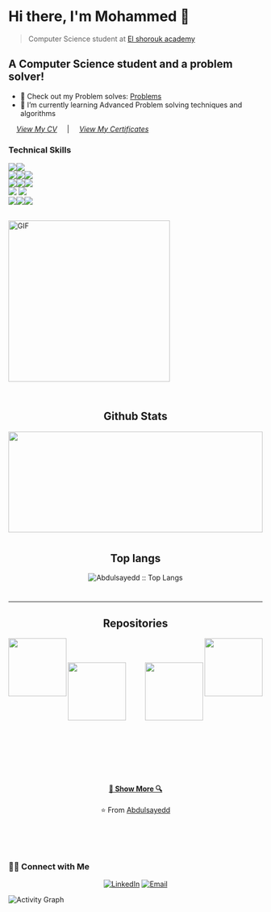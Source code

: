 # Hi there, I'm Mohammed 👋 
> Computer Science student at [El shorouk academy](https://www.sha.edu.eg/)

## A Computer Science student and a problem solver!

- 🔭 Check out my Problem solves: [Problems](https://github.com/Abdulsayedd/Problems)
- 🌱 I’m currently learning Advanced Problem solving techniques and algorithms 

&nbsp; &nbsp; *[View My CV](https://drive.google.com/drive/folders/1pOB6YgJMdKPDcLBzem_reX9QVo0M-gct)*
&nbsp; &nbsp; |  &nbsp; &nbsp; *[View My Certificates](https://github.com/Abdulsayedd/Cirtificates)*
<br />

### Technical Skills
<img src="https://img.shields.io/badge/-Problem%20Solving-ffa804?style=flat"><img src="https://img.shields.io/badge/-C%20&%20C++-659ad2?style=flat&logo=c%2B%2B&logoColor=ffffff"><br />
<img src = "https://img.shields.io/badge/-HTML5-E34F26?style=flat&logo=html5&logoColor=white"><img src = "https://img.shields.io/badge/-CSS3-1572B6?style=flat&logo=css3&logoColor=white"><img src="https://img.shields.io/badge/-JavaScript-black?style=flat&logo=javascript&logoColor=eed718"> <br />
<img src="https://img.shields.io/badge/-Java 8-06305b?style=flat&logo=java&logoColor=white"><img src="https://img.shields.io/badge/-Python%203-black?style=flat&logo=python&logoColor=white"><img src="https://img.shields.io/badge/-Database%20Management-4d008f?style=flat">  <br /><img src="https://img.shields.io/badge/-Android-black?style=flat&logo=android"> <img src="https://img.shields.io/badge/-JAVA-3a495d?style=flat&logoColor=67b7f7"> <br />
<img src="https://img.shields.io/badge/-Microsoft%20Word-164ead?style=flat&logo=microsoft%20word"><img src="https://img.shields.io/badge/-Microsoft%20Excel-026f39?style=flat&logo=microsoft%20excel"><img src="https://img.shields.io/badge/-Microsoft%20PowerPoint-b9361a?style=flat&logo=microsoft%20powerpoint">
<br /><br />

<img align="center" width="320px" alt="GIF" src="https://miro.medium.com/max/480/0*tWkX7jycteZn1qbC.gif" />
<br><br>


#




<h2 align="center">Github Stats</h2>
<p align="center">
<a href="https://github.com/Abdulsayedd/github-readme-stats" title="Go to Source"><img width="100%" height="200" src="https://github-readme-stats.vercel.app/api?username=Abdulsayedd&show_icons=true&theme=gotham"></a>


#




<h2 align="center">Top langs</h2>
<p align="center"><img src="https://github-readme-stats.vercel.app/api/top-langs/?username=Abdulsayedd&langs_count=10&theme=gotham&text_color=fff&layout=compact" alt="Abdulsayedd :: Top Langs" /></p>

#
<hr>

<h2 align="center">Repositories</h2>

<p width="100%" align="center">
  <a align="left" href="https://github.com/Abdulsayedd/Problems" title="Algorithms"><img align="left" height="115" src="https://github-readme-stats.vercel.app/api/pin/?username=Abdulsayedd&repo=Problems&theme=gotham"></a><a align="right" href="https://github.com/Abdulsayedd/Data-Structure" title="Data-Structure"><img align="right" height="115" src="https://github-readme-stats.vercel.app/api/pin/?username=Abdulsayedd&repo=Data-Structure&theme=gotham"></a>
</p>
<br><br>
<p width="100%" align="center">
  <a align="left" href="https://github.com/Abdulsayedd/File-structure" title="File-structure"><img align="left" height="115" src="https://github-readme-stats.vercel.app/api/pin/?username=Abdulsayedd&repo=File-structure&theme=gotham"></a>
  <a align="right" href="https://github.com/Abdulsayedd/OOP" title="OOP"><img align="right" height="115" src="https://github-readme-stats.vercel.app/api/pin/?username=Abdulsayedd&repo=OOP&theme=gotham"></a>
<br><br><br><br><br><br><br><br><br><br><br><br><br>
<h4 align="center"><a href=https://github.com/Abdulsayedd?tab=repositories" title="Show Repositories">🔎 Show More 🔍</a></h4>

<p align = "center">
    ⭐️ From <a href="https://github.com/Abdulsayedd/">Abdulsayedd</a>
</p>

<br><br>

#
<h3> 🤝🏻 Connect with Me </h3>

<p align="center">
<a href="https://www.linkedin.com/in/abdulsayed/" target="_blank"><img alt="LinkedIn" src="https://img.shields.io/badge/LinkedIn-@abdulsayed-blue?style=flat&logo=linkedin"></a>
<a href="mailto:abdulsayedd@gmail.com"><img alt="Email" src="https://img.shields.io/badge/Email-abdulsayedd@gmail.com-red?style=flat&logo=gmail"></a>
</p>



![Activity Graph](https://activity-graph.herokuapp.com/graph?username=abdulsayedd&bg_color=0C1014&color=ffffff&line=2AA788&point=ffffff&area=true&hide_border=true)

